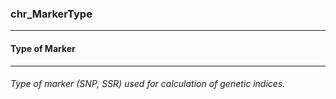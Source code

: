 ### chr_MarkerType



------
#### Type of Marker



------
###### Type of marker (SNP, SSR) used for calculation of genetic indices.